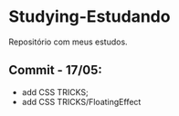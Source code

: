 # Studying-Estudando
Repositório com meus estudos.

## Commit - 17/05:
* add CSS TRICKS;
* add CSS TRICKS/FloatingEffect
